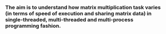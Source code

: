 ### The aim is to understand how matrix multiplication task varies (in terms of speed of execution and sharing matrix data) in single-threaded, multi-threaded and multi-process programming fashion. ### 
